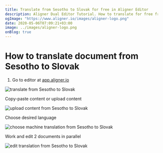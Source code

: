```yaml
---
title: Translate from Sesotho to Slovak for free in Aligner Editor
description: Aligner Dual Editor Tutorial. How to translate for free from Sesotho to Slovak. Aligner is multilingual document management platform. 
ogImage: "https://www.aligner.io/images/aligner-logo.png"
date: 2020-05-06T07:09:21+03:00
image: ../images/aligner-logo.png
onBlog: true
---
```


# How to translate document from Sesotho to Slovak

1. Go to editor at [app.aligner.io](https://app.aligner.io "Aligner App web page")

![translate from Sesotho to Slovak](../aligner-blank-editor.png "translate from Sesotho to Slovak")

Copy-paste content or upload content

![upload content from Sesotho to Slovak](../aligner-uploaded-document.png "upload content from Sesotho to Slovak")

Choose desired language

![choose machine translation from Sesotho to Slovak](../aligner-language-dropdown.png "choose machine translation from Sesotho to Slovak")

Work and edit 2 documents in parallel

![edit translation from Sesotho to Slovak](../aligner-double-sitded-editor.png "edit translation from Sesotho to Slovak")

